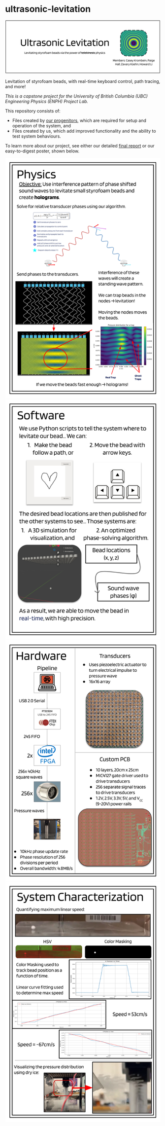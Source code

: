 # ultrasonic-levitation

![Project Banner](/img/banner.png)

Levitation of styrofoam beads, with real-time keyboard control, path tracing, and more!

*This is a capstone project for the University of British Columbia (UBC) Engineering Physics (ENPH) Project Lab.*

This repository consists of:
* Files created by [our progenitors](https://github.com/ultrasonic-homies/ultrasonic-holography/tree/main), which are required for setup and operation of the system, and
* Files created by us, which add improved functionality and the ability to test system behaviours.

To learn more about our project, see either our detailed [final report](final-report.pdf) or our easy-to-digest poster, shown below.

![Poster - Physics](/img/poster_1.png)
![Poster - Software](/img/poster_2.png)
![Poster - Hardware](/img/poster_3.png)
![Poster - System Characterization](/img/poster_4.png)